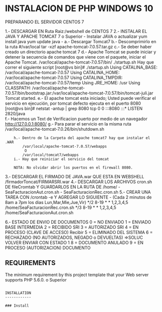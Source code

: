 INSTALACION DE PHP WINDOWS 10
============================

PREPARANDO EL SERVIDOR CENTOS 7

1.- DESCARGAR EN Ruta Raiz:/webshell de CENTOS 7 
2.- INSTALAR EL JAVA Y APACHE TOMCAT 7 o Superior
    - Instalar JAVA o actualizar
        yum install java
        yum update java
    -   a.- Descargar Tomcat7
        b.- Descomprimirlo en la ruta
            #/var/local
            tar -xzf apache-tomcat-7.0.57.tar.gz
        c.- Se deber haber creado un directorio apache tomcat 7
        d.- Apache Tomcat se puede iniciar y detener la secuencia de comandos que viene con el paquete, iniciar el Apache Tomcat.
            /var/local/apache-tomcat-7.0.57/bin/
            ./startup.sh
            Hay que correr el siguiente script
            [root@vs bin]# ./startup.sh
            Using CATALINA_BASE:   /var/local/apache-tomcat-7.0.57
            Using CATALINA_HOME:   /var/local/apache-tomcat-7.0.57
            Using CATALINA_TMPDIR: /var/local/apache-tomcat-7.0.57/temp
            Using JRE_HOME:        /usr
            Using CLASSPATH:       /var/local/apache-tomcat-7.0.57/bin/bootstrap.jar:/var/local/apache-tomcat-7.0.57/bin/tomcat-juli.jar
            Tomcat started.
        e.- El apache tomcat esta iniciado; Usted puede verificar el servicio en ejecución, por tomcat defecto ejecuta en el puerto 8080
            [root@vs bin]# netstat -antup | grep 8080
            tcp        0      0 :::8080                     :::*                        LISTEN      2820/java  
        f.- Hacemos un Text de Verificacion puerto por medio de un navegador
            http://127.0.0.1:8080/
        g.- Para parar el servicio en la misma ruta
            /var/local/apache-tomcat-7.0.26/bin/shutdown.sh

        h.- Dentro de la Carpeta del apache tomcat7 hay que instalar el .WAR
            /var/local/apache-tomcat-7.0.57/webapps
             O
            /var/local/tomcat7/webapps
        i.- Hay que reiniciar el servicio del tomcat

        NOTA: No olvidar abrir los puertos en el firewall 8080.


3.- DESCARGAR EL FIRMADO DE JAVA.war QUE ESTA EN WEBSHELL /firmadorToncat/FIRMARSRI.war
4.- DESCARGAR LOS ARCHIVOS cron.sh DE fileCromtab Y GUARDARLOS EN LA RUTA DE  /home/
    - SeaFacturacionAut.cron.sh
    - SeaFacturacionRec.cron.sh
5.- CREAR UNA TAREA CON /crontab -e Y AGREGAR LO SIGUIENTE
    - (Cada 2 minutos de 8am a 7pm los dias Lun,Mar,Mie,Jue,Vir)
        */2 8-19 * * 1,2,3,4,5 /home/SeaFacturacionRec.cron.sh
        */3 8-19 * * 1,2,3,4,5 /home/SeaFacturacionAut.cron.sh

6.- ESTADO DE ENVIO DE DOCUMENTOS
    0 = NO ENVIADO
    1 = ENVIADO BASE INTERMEDIA
    2 = RECIBIDO SRI 
    3 = AUTORIZADO SRI 
    4 = EN PROCESO (CLAVE DE ACCESO) Recibir
    5 = ELIMINADO DEL SISTEMA
    6 = RECHAZADO (NO AUTORIZADOS, NEGADO o DEVUELTAS) =>SOLUC VOLVER ENVIAR CON ESTADO 1
    8 = DOCUMENTO ANULADO
    9 = EN PROCESO (AUTORIZACION) DOCUMENTO

REQUIREMENTS
------------

The minimum requirement by this project template that your Web server supports PHP 5.6.0. o Superior

~~~

INSTALLATION
------------

### Install 